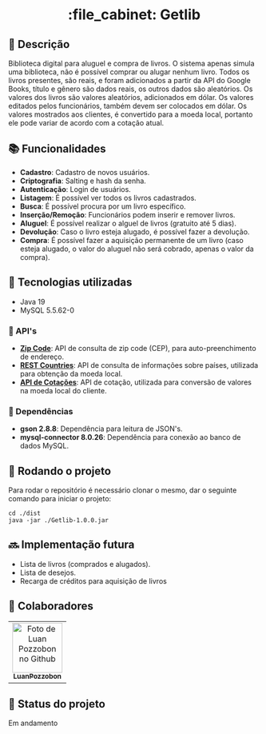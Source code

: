 <h1 align="center">:file_cabinet: Getlib</h1>


## :memo: Descrição
Biblioteca digital para aluguel e compra de livros.
O sistema apenas simula uma biblioteca, não é possível comprar ou alugar nenhum livro.
Todos os livros presentes, são reais, e foram adicionados a partir da API do Google Books, título e gênero são dados reais, os outros dados são aleatórios.
Os valores dos livros são valores aleatórios, adicionados em dólar.
Os valores editados pelos funcionários, também devem ser colocados em dólar.
Os valores mostrados aos clientes, é convertido para a moeda local, portanto ele pode variar de acordo com a cotação atual.

## :books: Funcionalidades
* <b>Cadastro</b>: Cadastro de novos usuários.
* <b>Criptografia</b>: Salting e hash da senha.
* <b>Autenticação</b>: Login de usuários.
* <b>Listagem</b>: É possível ver todos os livros cadastrados.
* <b>Busca</b>: É possível procura por um livro específico.
* <b>Inserção/Remoção</b>: Funcionários podem inserir e remover livros.
* <b>Aluguel</b>: É possível realizar o alguel de livros (gratuito até 5 dias).
* <b>Devolução</b>: Caso o livro esteja alugado, é possível fazer a devolução.
* <b>Compra</b>: É possível fazer a aquisição permanente de um livro (caso esteja alugado, o valor do aluguel não será cobrado, apenas o valor da compra).

## :wrench: Tecnologias utilizadas
* Java 19
* MySQL 5.5.62-0

### :hammer: API's
* <b>[Zip Code](https://zipcodebase.com/)</b>: API de consulta de zip code (CEP), para auto-preenchimento de endereço.
* <b>[REST Countries](https://restcountries.com/)</b>: API de consulta de informações sobre países, utilizada para obtenção da moeda local.
* <b>[API de Cotações](https://docs.awesomeapi.com.br/api-de-moedas)</b>: API de cotação, utilizada para conversão de valores na moeda local do cliente.

### :hammer: Dependências
* <b>gson 2.8.8</b>: Dependência para leitura de JSON's.
* <b>mysql-connector 8.0.26</b>: Dependência para conexão ao banco de dados MySQL.

## :rocket: Rodando o projeto
Para rodar o repositório é necessário clonar o mesmo, dar o seguinte comando para iniciar o projeto:
```
cd ./dist
java -jar ./Getlib-1.0.0.jar
```

## :soon: Implementação futura
* Lista de livros (comprados e alugados).
* Lista de desejos.
* Recarga de créditos para aquisição de livros

## :handshake: Colaboradores
<table>
    <tr>
        <td align="center">
            <a href="https://github.com/luanpozzobon">
                <img src="https://avatars.githubusercontent.com/u/108753073?v=4" width="100px;" alt="Foto de Luan Pozzobon no Github"/><br>
                <sub>
                    <b>LuanPozzobon</b>
                </sub>
            </a>
        </td>
    </tr>
</table>

## :dart: Status do projeto
Em andamento
